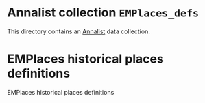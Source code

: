 # Annalist collection `EMPlaces_defs`

This directory contains an [Annalist](http://annalist.net) data collection.

# EMPlaces historical places definitions

EMPlaces historical places definitions
